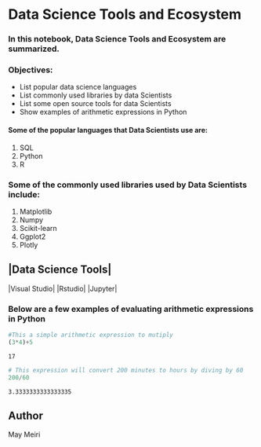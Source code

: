 # Data Science Tools and Ecosystem

### In this notebook, Data Science Tools and Ecosystem are summarized.

### Objectives:
* List popular data science languages
* List commonly used libraries by data Scientists
* List some open source tools for data Scientists
* Show examples of arithmetic expressions in Python

#### Some of the popular languages that Data Scientists use are:
1. SQL
2. Python
3. R

### Some of the commonly used libraries used by Data Scientists include:
1. Matplotlib
2. Numpy
3. Scikit-learn
4. Ggplot2
5. Plotly

|Data Science Tools|
 ------------------
|Visual Studio|
|Rstudio|
|Jupyter|

### Below are a few examples of evaluating arithmetic expressions in Python


```python
#This a simple arithmetic expression to mutiply 
(3*4)+5
```




    17




```python
# This expression will convert 200 minutes to hours by diving by 60
200/60
```




    3.3333333333333335



## Author
May Meiri


```python

```
